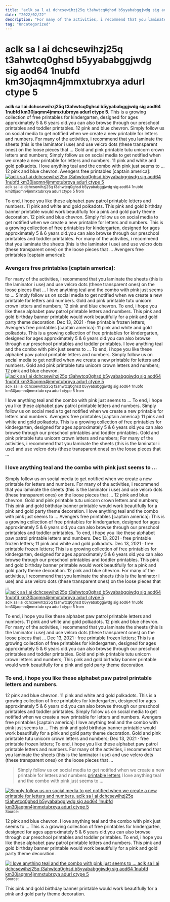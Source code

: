 ```yaml
---
title: "aclk sa l ai dchcsewihzj25q t3ahwtcq0ghsd b5yyababggjwdg sig aod64 1nubfd km30jaqmn4jmmxtubrxya adurl ctype 5"
date: "2022/02/22"
description: "For many of the activities, i recommend that you laminate the sheets (this is the laminator i use) and use velcro dots (these transparent ones) on the loose pieces that …"
tag: "Uncategorized"
---
```


# aclk sa l ai dchcsewihzj25q t3ahwtcq0ghsd b5yyababggjwdg sig aod64 1nubfd km30jaqmn4jmmxtubrxya adurl ctype 5
**aclk sa l ai dchcsewihzj25q t3ahwtcq0ghsd b5yyababggjwdg sig aod64 1nubfd km30jaqmn4jmmxtubrxya adurl ctype 5**. This is a growing collection of free printables for kindergarten, designed for ages approximately 5 &amp; 6 years old.you can also browse through our preschool printables and toddler printables. 12 pink and blue chevron. Simply follow us on social media to get notified when we create a new printable for letters and numbers. For many of the activities, i recommend that you laminate the sheets (this is the laminator i use) and use velcro dots (these transparent ones) on the loose pieces that … Gold and pink printable tutu unicorn crown letters and numbers;
Simply follow us on social media to get notified when we create a new printable for letters and numbers. 11 pink and white and gold polkadots. I love anything teal and the combo with pink just seems to … 12 pink and blue chevron. Avengers free printables [captain america]:
[![aclk sa l ai dchcsewihzj25q t3ahwtcq0ghsd b5yyababggjwdg sig aod64 1nubfd km30jaqmn4jmmxtubrxya adurl ctype 5](497644 "aclk sa l ai dchcsewihzj25q t3ahwtcq0ghsd b5yyababggjwdg sig aod64 1nubfd km30jaqmn4jmmxtubrxya adurl ctype 5")](497644)
<small>aclk sa l ai dchcsewihzj25q t3ahwtcq0ghsd b5yyababggjwdg sig aod64 1nubfd km30jaqmn4jmmxtubrxya adurl ctype 5 from </small>

To end, i hope you like these alphabet paw patrol printable letters and numbers. 11 pink and white and gold polkadots. This pink and gold birthday banner printable would work beautifully for a pink and gold party theme decoration. 12 pink and blue chevron. Simply follow us on social media to get notified when we create a new printable for letters and numbers. This is a growing collection of free printables for kindergarten, designed for ages approximately 5 &amp; 6 years old.you can also browse through our preschool printables and toddler printables. For many of the activities, i recommend that you laminate the sheets (this is the laminator i use) and use velcro dots (these transparent ones) on the loose pieces that … Avengers free printables [captain america]:

### Avengers free printables [captain america]:
For many of the activities, i recommend that you laminate the sheets (this is the laminator i use) and use velcro dots (these transparent ones) on the loose pieces that … I love anything teal and the combo with pink just seems to … Simply follow us on social media to get notified when we create a new printable for letters and numbers. Gold and pink printable tutu unicorn crown letters and numbers; 12 pink and blue chevron. To end, i hope you like these alphabet paw patrol printable letters and numbers. This pink and gold birthday banner printable would work beautifully for a pink and gold party theme decoration. Dec 13, 2021 · free printable frozen letters; Avengers free printables [captain america]: 11 pink and white and gold polkadots. This is a growing collection of free printables for kindergarten, designed for ages approximately 5 &amp; 6 years old.you can also browse through our preschool printables and toddler printables.
I love anything teal and the combo with pink just seems to … To end, i hope you like these alphabet paw patrol printable letters and numbers. Simply follow us on social media to get notified when we create a new printable for letters and numbers. Gold and pink printable tutu unicorn crown letters and numbers; 12 pink and blue chevron.
[![aclk sa l ai dchcsewihzj25q t3ahwtcq0ghsd b5yyababggjwdg sig aod64 1nubfd km30jaqmn4jmmxtubrxya adurl ctype 5](497644 "aclk sa l ai dchcsewihzj25q t3ahwtcq0ghsd b5yyababggjwdg sig aod64 1nubfd km30jaqmn4jmmxtubrxya adurl ctype 5")](497644)
<small>aclk sa l ai dchcsewihzj25q t3ahwtcq0ghsd b5yyababggjwdg sig aod64 1nubfd km30jaqmn4jmmxtubrxya adurl ctype 5 from </small>

I love anything teal and the combo with pink just seems to … To end, i hope you like these alphabet paw patrol printable letters and numbers. Simply follow us on social media to get notified when we create a new printable for letters and numbers. Avengers free printables [captain america]: 11 pink and white and gold polkadots. This is a growing collection of free printables for kindergarten, designed for ages approximately 5 &amp; 6 years old.you can also browse through our preschool printables and toddler printables. Gold and pink printable tutu unicorn crown letters and numbers; For many of the activities, i recommend that you laminate the sheets (this is the laminator i use) and use velcro dots (these transparent ones) on the loose pieces that …

### I love anything teal and the combo with pink just seems to …
Simply follow us on social media to get notified when we create a new printable for letters and numbers. For many of the activities, i recommend that you laminate the sheets (this is the laminator i use) and use velcro dots (these transparent ones) on the loose pieces that … 12 pink and blue chevron. Gold and pink printable tutu unicorn crown letters and numbers; This pink and gold birthday banner printable would work beautifully for a pink and gold party theme decoration. I love anything teal and the combo with pink just seems to … Avengers free printables [captain america]: This is a growing collection of free printables for kindergarten, designed for ages approximately 5 &amp; 6 years old.you can also browse through our preschool printables and toddler printables. To end, i hope you like these alphabet paw patrol printable letters and numbers. Dec 13, 2021 · free printable frozen letters; 11 pink and white and gold polkadots.
Dec 13, 2021 · free printable frozen letters; This is a growing collection of free printables for kindergarten, designed for ages approximately 5 &amp; 6 years old.you can also browse through our preschool printables and toddler printables. This pink and gold birthday banner printable would work beautifully for a pink and gold party theme decoration. 12 pink and blue chevron. For many of the activities, i recommend that you laminate the sheets (this is the laminator i use) and use velcro dots (these transparent ones) on the loose pieces that …
[![aclk sa l ai dchcsewihzj25q t3ahwtcq0ghsd b5yyababggjwdg sig aod64 1nubfd km30jaqmn4jmmxtubrxya adurl ctype 5](497644 "aclk sa l ai dchcsewihzj25q t3ahwtcq0ghsd b5yyababggjwdg sig aod64 1nubfd km30jaqmn4jmmxtubrxya adurl ctype 5")](497644)
<small>aclk sa l ai dchcsewihzj25q t3ahwtcq0ghsd b5yyababggjwdg sig aod64 1nubfd km30jaqmn4jmmxtubrxya adurl ctype 5 from </small>

To end, i hope you like these alphabet paw patrol printable letters and numbers. 11 pink and white and gold polkadots. 12 pink and blue chevron. For many of the activities, i recommend that you laminate the sheets (this is the laminator i use) and use velcro dots (these transparent ones) on the loose pieces that … Dec 13, 2021 · free printable frozen letters; This is a growing collection of free printables for kindergarten, designed for ages approximately 5 &amp; 6 years old.you can also browse through our preschool printables and toddler printables. Gold and pink printable tutu unicorn crown letters and numbers; This pink and gold birthday banner printable would work beautifully for a pink and gold party theme decoration.

### To end, i hope you like these alphabet paw patrol printable letters and numbers.
12 pink and blue chevron. 11 pink and white and gold polkadots. This is a growing collection of free printables for kindergarten, designed for ages approximately 5 &amp; 6 years old.you can also browse through our preschool printables and toddler printables. Simply follow us on social media to get notified when we create a new printable for letters and numbers. Avengers free printables [captain america]: I love anything teal and the combo with pink just seems to … This pink and gold birthday banner printable would work beautifully for a pink and gold party theme decoration. Gold and pink printable tutu unicorn crown letters and numbers; Dec 13, 2021 · free printable frozen letters; To end, i hope you like these alphabet paw patrol printable letters and numbers. For many of the activities, i recommend that you laminate the sheets (this is the laminator i use) and use velcro dots (these transparent ones) on the loose pieces that …

> Simply follow us on social media to get notified when we create a new printable for letters and numbers [printable letters](https://parr-joel.pages.dev/posts/printable-letters) I love anything teal and the combo with pink just seems to …

[![Simply follow us on social media to get notified when we create a new printable for letters and numbers. aclk sa l ai dchcsewihzj25q t3ahwtcq0ghsd b5yyababggjwdg sig aod64 1nubfd km30jaqmn4jmmxtubrxya adurl ctype 5](5279492 "aclk sa l ai dchcsewihzj25q t3ahwtcq0ghsd b5yyababggjwdg sig aod64 1nubfd km30jaqmn4jmmxtubrxya adurl ctype 5")](497644)
<small>Source: </small>

12 pink and blue chevron. I love anything teal and the combo with pink just seems to … This is a growing collection of free printables for kindergarten, designed for ages approximately 5 &amp; 6 years old.you can also browse through our preschool printables and toddler printables. To end, i hope you like these alphabet paw patrol printable letters and numbers. This pink and gold birthday banner printable would work beautifully for a pink and gold party theme decoration.

[![I love anything teal and the combo with pink just seems to … aclk sa l ai dchcsewihzj25q t3ahwtcq0ghsd b5yyababggjwdg sig aod64 1nubfd km30jaqmn4jmmxtubrxya adurl ctype 5](5279492 "aclk sa l ai dchcsewihzj25q t3ahwtcq0ghsd b5yyababggjwdg sig aod64 1nubfd km30jaqmn4jmmxtubrxya adurl ctype 5")](497644)
<small>Source: </small>

This pink and gold birthday banner printable would work beautifully for a pink and gold party theme decoration.
